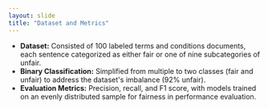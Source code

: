 ```yaml
---
layout: slide
title: "Dataset and Metrics"
---
```

- **Dataset:** Consisted of 100 labeled terms and conditions documents, each sentence categorized as either fair or one of nine subcategories of unfair.
- **Binary Classification:** Simplified from multiple to two classes (fair and unfair) to address the dataset's imbalance (92% unfair).
- **Evaluation Metrics:** Precision, recall, and F1 score, with models trained on an evenly distributed sample for fairness in performance evaluation.
